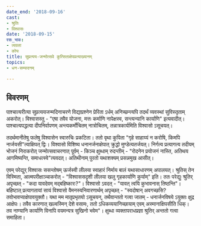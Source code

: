 ```yaml
---
date_end: '2018-09-16'
cast:
- श्रुतिः
- विश्वासः
date: '2018-09-15'
रसः_भावः:
- व्यग्रता
- कोपः
title: सुप्रत्यय-जन्मोत्सवे कुत्सिताक्षेपप्रत्याख्यानम्
topics:
- धन-सम्पादनम्

---
```


## विवरणम्
पाश्चात्यरीत्या सुप्रत्ययजन्मदिनाचरणे विद्याप्रश्नेन प्रेरिता ऽर्धम् अनिच्छन्त्यपि तदर्थं व्यवस्थां सुविस्तृताम् अकरोत्। विश्वासस्तु - "एषा तवैव योजना, मत्तः‌ कर्माणि नापेक्षस्व, सन्त्यन्यानि कार्याणि" इत्यवादीत्। पाश्चात्यपद्धत्या दीपनिर्वापणम् अन्त्यकर्मोचितम् नात्रोचितम्, तन्नात्रकार्यमिति विश्वासो ऽसूचयत्। 

तदर्थमानीतेषु फलेषु विश्वासेन स्वारुचिः प्रकटिता। ततो वृथा कुपिता "गृहे साहाय्यं न करोषि, किमपि नार्जयसी"त्याक्षिपत् द्विः। विश्वासो विशिष्य धनानर्जनाक्षेपात् क्रुद्धो मुण्डेत्यतर्जयत्। निर्गत्य प्रत्यागत्य तदीयम् भोजनं निराकरोत् जन्मोत्सवाचरणात् पूर्वम् - किञ्च क्षुब्धाम् रुदन्तीम् - "रोदनेन प्रयोजनं नास्ति, अतिथय आगमिष्यन्ति, समाधत्स्वे"त्यवदत्। अतिथीनाम् पुरतो यथाशक्यम् प्रसन्नमुख आसीत्। 

एवम् परेद्युर् विश्वासः‌ ससन्तोषम् ऊर्जस्वी लीलया स्वाहारं निर्माय बालं यथासाधारणम् अपालयत्। श्रुतिस् तेन विस्मिता, आत्मपरीक्षाञ्चाकरोत् - "विश्वाससदृशी लीलया खलु गृहकार्याणि कुर्याम्" इति। ततः‌ परेद्युः श्रुतिर् अपृच्छत् - "कदा यावदेवम् मद्बहिष्कारः?"। विश्वासो ऽवदत् - "यावत् त्वयि कुभावनास् तिष्ठन्ति"। बहिष्टात् प्रत्यागतायां सायं विश्वासो वैमनस्यनिवारणार्थम् अपृच्छत् - "स्वदोषान् अवगच्छसि? तवोभावप्याक्षेपावयुक्तौ। यथा मम मातृप्रभृतयो ऽसूचयन्, तथैवान्ततो गत्वा जातम् - धनार्जनविषये ऽयुक्तः क्षुद्र आक्षेपः। तवैव कारणात् खल्वस्मिन् देशे वसामः, ततो ऽधिकव्ययानिच्छायाम् एवम् अस्मानाक्षिपसीति धिक्। तव नाण्यानि कार्याणि विनापि वयमन्यत्र सुखिनो भवेम"। क्षुब्धा व्यक्तापराधप्रज्ञा श्रुतिर् अन्ततो गत्वा समाहिता।

